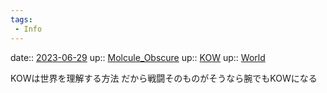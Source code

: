 ```yaml
---
tags:
 - Info
---
```


date:: [2023-06-29](/Daily_Note/2023-06-29.md)
up:: [Molcule_Obscure](Bar/Novel/Nacaria/Molcule_Obscure.md)
up:: [KOW](Bar/Novel/Nacaria/KOW.md)
up:: [World](Bar/Novel/Topics/World.md)

KOWは世界を理解する方法
だから戦闘そのものがそうなら腕でもKOWになる